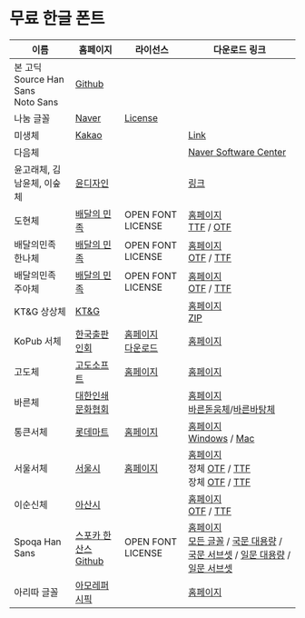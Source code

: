 # 무료 한글 폰트

| 이름 | 홈페이지 | 라이선스 | 다운로드 링크 |
| --- | --- | --- | --- |
| 본 고딕<br/>Source Han Sans<br/>Noto Sans | [Github](https://github.com/adobe-fonts/source-han-sans) | |
| 나눔 글꼴 | [Naver](http://hangeul.naver.com/font) | [License](https://help.naver.com/support/contents/contents.nhn?serviceNo=1074&categoryNo=3497)
| 미생체 | [Kakao](http://webtoon.daum.net/event/misaengfont) |  | [Link](http://i1.cartoon.daumcdn.net/svc/attach/U03/cartoon/56B198F3032B520001)
| 다음체 | | | [Naver Software Center](http://software.naver.com/software/summary.nhn?softwareId=MFS_107624) |
| 윤고래체, 김남윤체, 이숲체 | [윤디자인](http://www.font.co.kr/yoonfont/free/free_2015_HandWriting.asp) | | [링크](http://www.font.co.kr/yoonfont/free/download_count.asp?itemidx=4009&os=both)
| 도현체 | [배달의 민족](http://www.woowahan.com/?page_id=3985) | OPEN FONT LICENSE | [홈페이지](http://font.woowahan.com/dohyeon/)<br/>[TTF](http://pop.baemin.com/fonts/dohyeon/BMDOHYEON_ttf.ttf) / [OTF](http://pop.baemin.com/fonts/dohyeon/BMDOHYEON_otf.otf) |
| 배달의민족 한나체 | [배달의 민족](http://www.woowahan.com/?page_id=3985) | OPEN FONT LICENSE | [홈페이지](http://font.woowahan.com/hanna11yrs/)<br/>[OTF](http://pop.baemin.com/fonts/hanna11yrs/BMHANNA_11yrs_otf.otf) / [TTF](http://pop.baemin.com/fonts/hanna11yrs/BMHANNA_11yrs_ttf.ttf) |
| 배달의민족 주아체 | [배달의 민족](http://www.woowahan.com/?page_id=3985) | OPEN FONT LICENSE | [홈페이지](http://font.woowahan.com/jua/)<br/>[OTF](http://pop.baemin.com/fonts/jua/BMJUA_otf.otf) / [TTF](http://pop.baemin.com/fonts/jua/BMJUA_ttf.ttf) |
| KT&G 상상체 | [KT&G](http://www.ktng.com/sangsang) | | [홈페이지](http://www.ktng.com/sangsang?mode=DOWN)<br/>[ZIP](http://www.ktng.com/down?fnm=sangsang2015.zip&orgFnm=KTNG%EC%83%81%EC%83%81%EC%B2%B4_2015ver.zip) |
| KoPub 서체 | [한국출판인회](http://www.kopus.org/Biz/electronic/Font.aspx) | [홈페이지](http://www.kopus.org/Biz/electronic/Font.aspx)<br/>[다운로드](http://www.kopus.org/Download/kopub%EC%A0%84%EC%9E%90%EC%B1%85%EA%B8%80%EA%BC%B4_%EB%9D%BC%EC%9D%B4%EC%84%A0%EC%8A%A4.hwp) | [홈페이지](http://www.kopus.org/Biz/electronic/Font.aspx)<br/> |
| 고도체 | [고도소프트](http://www.godo.co.kr/company/godofont.php) | [홈페이지](http://www.godo.co.kr/company/godofont.php) | [홈페이지](http://www.godo.co.kr/company/godofont.php) |
| 바른체 | [대한인쇄문화협회](http://www.print.or.kr/bbs/board.php?bo_table=B52) | | [홈페이지](http://www.print.or.kr/bbs/board.php?bo_table=B52)<br/>[바른돋움체](http://www.print.or.kr/bbs/download.php?bo_table=B52&wr_id=6&no=1)/[바른바탕체](http://www.print.or.kr/bbs/download.php?bo_table=B52&wr_id=5&no=1) |
| 통큰서체 | [롯데마트](http://company.lottemart.com/bc/service/htmlView.do?menuCd=BM0307) | [홈페이지](http://company.lottemart.com/bc/service/htmlView.do?menuCd=BM0307) | [홈페이지](http://company.lottemart.com/bc/service/htmlView.do?menuCd=BM0307)<br/>[Windows](http://company.lottemart.com/html/portal/down/service/BM0307/FontPackgeWindow.zip) / [Mac](http://company.lottemart.com/html/portal/down/service/BM0307/FontPackgeMac.zip) |
| 서울서체 | [서울시](http://seoul.go.kr/v2012/seoul/symbol/font.html) | [홈페이지](http://www.seoul.go.kr/v2012/seoul/symbol/font.html) | [홈페이지](http://www.seoul.go.kr/v2012/seoul/symbol/font.html)<br/>정체 [OTF](http://www.seoul.go.kr/v2012/seoul/symbol/download.php?div=Zm9udDA0) / [TTF](http://www.seoul.go.kr/v2012/seoul/symbol/download.php?div=Zm9udDAy)<br/>장체 [OTF](http://www.seoul.go.kr/v2012/seoul/symbol/download.php?div=Zm9udDEw) / [TTF](http://www.seoul.go.kr/v2012/seoul/symbol/download.php?div=Zm9udDA4) |
| 이순신체 | [아산시](http://www.asan.go.kr/font) | | [홈페이지](http://www.asan.go.kr/font)<br/>[OTF](http://www.asan.go.kr/fontdata/data/OTF.zip) / [TTF](http://www.asan.go.kr/fontdata/data/TTF.zip) |
| Spoqa Han Sans | [스포카 한 산스](http://www.spoqa-han-sans.com/#section-download)<br/>[Github](https://github.com/spoqa/spoqa-han-sans) | OPEN FONT LICENSE | [홈페이지](http://www.spoqa-han-sans.com/#section-download)<br/>[모든 글꼴](https://github.com/spoqa/spoqa-han-sans/releases/download/1.0.1/SpoqaHanSans_all.zip) / [국문 대용량](https://github.com/spoqa/spoqa-han-sans/releases/download/1.0.1/SpoqaHanSans_original.zip) / [국문 서브셋](https://github.com/spoqa/spoqa-han-sans/releases/download/1.0.1/SpoqaHanSans_subset.zip) / [일문 대용량](https://github.com/spoqa/spoqa-han-sans/releases/download/1.0.1/SpoqaHanSans_jp_original.zip) / [일문 서브셋](https://github.com/spoqa/spoqa-han-sans/releases/download/1.0.1/SpoqaHanSans_jp_subset.zip) |
| 아리따 글꼴 | [아모레퍼시픽](http://www.amorepacific.com/content/company/ko-kr/group/cibi/typeface-arita.html) | | [홈페이지](http://www.amorepacific.com/content/company/ko-kr/group/cibi/typeface-arita.html#nohref) |

